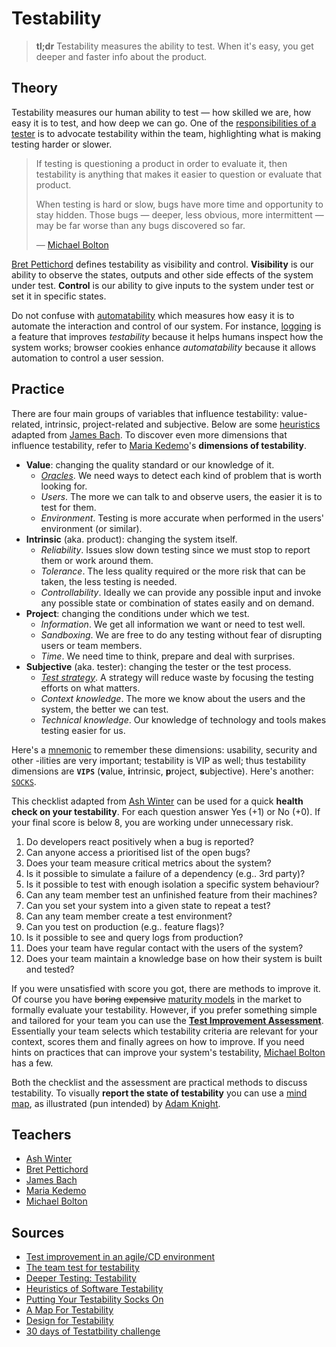 # Testability

> **tl;dr** Testability measures the ability to test. When it's easy, you get deeper and faster info about the product.

## Theory

Testability measures our human ability to test — how skilled we are, how easy it is to test, and how deep we can go. One of the [responsibilities of a tester](/concepts/tester-responsibilities.md) is to advocate testability within the team, highlighting what is making testing harder or slower.

> If testing is questioning a product in order to evaluate it, then testability is anything that makes it easier to question or evaluate that product.
>
> When testing is hard or slow, bugs have more time and opportunity to stay hidden. Those bugs — deeper, less obvious, more intermittent — may be far worse than any bugs discovered so far.
>
> — [Michael Bolton](http://www.developsense.com/blog/2017/09/deeper-testing-3-testability/)

[Bret Pettichord](http://citeseerx.ist.psu.edu/viewdoc/download?doi=10.1.1.94.5966&rep=rep1&type=pdf) defines testability as visibility and control. **Visibility** is our ability to observe the states, outputs and other side effects of the system under test. **Control** is our ability to give inputs to the system under test or set it in specific states.

Do not confuse with [automatability](https://www.youtube.com/watch?v=gL8hmAH4ZGM) which measures how easy it is to automate the interaction and control of our system. For instance, [logging](/fields/logging.md) is a feature that improves *testability* because it helps humans inspect how the system works; browser cookies enhance *automatability* because it allows automation to control a user session.

## Practice

There are four main groups of variables that influence testability: value-related, intrinsic, project-related and subjective. Below are some [heuristics](/tools/heuristics.md) adapted from [James Bach](http://www.satisfice.com/tools/testable.pdf). To discover even more dimensions that influence testability, refer to [Maria Kedemo](https://mkedemo.wordpress.com/2015/11/22/dimensions-of-testability-v1-1/)'s **dimensions of testability**.

- **Value**: changing the quality standard or our knowledge of it.
  - [*Oracles*](/tools/oracles.md). We need ways to detect each kind of problem that is worth looking for.
  - *Users*. The more we can talk to and observe users, the easier it is to test for them.
  - *Environment*. Testing is more accurate when performed in the users' environment (or similar).
- **Intrinsic** (aka. product): changing the system itself.
  - *Reliability*. Issues slow down testing since we must stop to report them or work around them.
  - *Tolerance*. The less quality required or the more risk that can be taken, the less testing is needed.
  - *Controllability*. Ideally we can provide any possible input and invoke any possible state or combination of states easily and on demand.
- **Project**: changing the conditions under which we test.
  - *Information*. We get all information we want or need to test well.
  - *Sandboxing*. We are free to do any testing without fear of disrupting users or team members.
  - *Time*. We need time to think, prepare and deal with surprises.
- **Subjective** (aka. tester): changing the tester or the test process.
  - [*Test strategy*](/tools/test-strategy.md). A strategy will reduce waste by focusing the testing efforts on what matters.
  - *Context knowledge*. The more we know about the users and the system, the better we can test.
  - *Technical knowledge*. Our knowledge of technology and tools makes testing easier for us.

Here's a [mnemonic](/tools/mnemonics.md) to remember these dimensions: usability, security and other -ilities are very important; testability is VIP as well; thus testability dimensions are **`VIPS`** (**v**alue, **i**ntrinsic, **p**roject, **s**ubjective). Here's another: [`SOCKS`](https://www.a-sisyphean-task.com/2012/07/putting-your-testability-socks-on.html).

This checklist adapted from [Ash Winter](https://testingisbelieving.blogspot.com/2017/08/the-team-test-for-testability.html) can be used for a quick **health check on your testability**. For each question answer Yes (+1) or No (+0). If your final score is below 8, you are working under unnecessary risk.

1. Do developers react positively when a bug is reported?
2. Can anyone access a prioritised list of the open bugs?
3. Does your team measure critical metrics about the system?
4. Is it possible to simulate a failure of a dependency (e.g.. 3rd party)?
5. Is it possible to test with enough isolation a specific system behaviour?
6. Can any team member test an unfinished feature from their machines?
7. Can you set your system into a given state to repeat a test?
8. Can any team member create a test environment?
9. Can you test on production (e.g.. feature flags)?
10. Is it possible to see and query logs from production?
11. Does your team have regular contact with the users of the system?
12. Does your team maintain a knowledge base on how their system is built and tested?

If you were unsatisfied with score you got, there are methods to improve it. Of course you have ~~boring~~ ~~expensive~~ [maturity models](https://www.tmmi.org/tmmi-documents/#) in the market to formally evaluate your testability. However, if you prefer something simple and tailored for your team you can use the [**Test Improvement Assessment**](http://www.huibschoots.nl/wordpress/wp-content/uploads/2017/02/Test-Improvement-Huib-Schoots-Joep-Schuurkes.pdf). Essentially your team selects which testability criteria are relevant for your context, scores them and finally agrees on how to improve. If you need hints on practices that can improve your system's testability, [Michael Bolton](http://www.developsense.com/blog/2009/07/testability/) has a few.

Both the checklist and the assessment are practical methods to discuss testability. To visually **report the state of testability** you can use a [mind map](/tools/note-taking.md), as illustrated (pun intended) by [Adam Knight](https://www.a-sisyphean-task.com/2014/07/a-map-for-testability.html).

## Teachers

- [Ash Winter](https://testingisbelieving.blogspot.com/2019/02/ask-me-anything-testability.html)
- [Bret Pettichord](http://www.pettichord.com/)
- [James Bach](https://vimeo.com/78912852)
- [Maria Kedemo](https://mkedemo.wordpress.com/2015/11/22/dimensions-of-testability-v1-1/)
- [Michael Bolton](http://www.developsense.com/blog/category/testability/)

## Sources

- [Test improvement in an agile/CD environment](http://www.huibschoots.nl/wordpress/?p=2543)
- [The team test for testability](https://testingisbelieving.blogspot.com/2017/08/the-team-test-for-testability.html)
- [Deeper Testing: Testability](http://www.developsense.com/blog/2017/09/deeper-testing-3-testability/)
- [Heuristics of Software Testability](http://www.satisfice.com/tools/testable.pdf)
- [Putting Your Testability Socks On](https://www.a-sisyphean-task.com/2012/07/putting-your-testability-socks-on.html)
- [A Map For Testability](https://www.a-sisyphean-task.com/2014/07/a-map-for-testability.html)
- [Design for Testability](http://citeseerx.ist.psu.edu/viewdoc/download?doi=10.1.1.94.5966&rep=rep1&type=pdf)
- [30 days of Testatbility challenge](https://dojo.ministryoftesting.com/dojo/lessons/30-days-of-testability)
